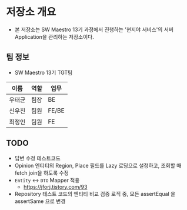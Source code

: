 # 저장소 개요
- 본 저장소는 SW Maestro 13기 과정에서 진행하는 '현지야 서비스'의 서버 Application을 관리하는 저장소이다.

## 팀 정보
- SW Maestro 13기 TGT팀  

| 이름  | 역할  |업무|
|-----|-----|---|
| 우태균 | 팀장  |BE|
| 신우진 | 팀원  |FE/BE|
| 최정인 | 팀원  |FE|

## TODO
- 답변 수정 테스트코드
- Opinion 엔티티의 Region, Place 필드를 Lazy 로딩으로 설정하고, 조회할 때 fetch join을 하도록 수정
- `Entity` <-> `DTO` Mapper 적용
  - https://jforj.tistory.com/93
- Repository 테스트 코드의 엔티티 비교 검증 로직 중, 모든 assertEqual 을 assertSame 으로 변경